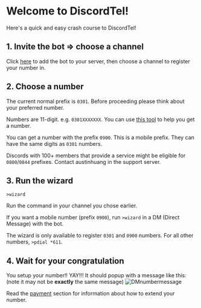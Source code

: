 # Welcome to DiscordTel!
Here's a quick and easy crash course to DiscordTel!

## 1. Invite the bot => choose a channel
Click [here](https://discordapp.com/oauth2/authorize?client_id=224662505157427200&scope=bot&permissions=84997) to add the bot to your server, then choose a channel to register your number in.

## 2. Choose a number
The current normal prefix is `0301`. Before proceeding please think about your preferred number.

Numbers are 11-digit. e.g. `0301XXXXXXX`. You can use [this tool](http://word2number.com) to help you get a number.

You can get a number with the prefix `0900`. This is a mobile prefix. They can have the same digits as `0301` numbers.

Discords with 100+ members that provide a service might be eligible for `0800`/`0844` prefixes. Contact austinhuang in the support server.

## 3. Run the wizard
`>wizard`

Run the command in your channel you chose earlier.

If you want a mobile number (prefix `0900`), run `>wizard` in a DM (Direct Message) with the bot.

The wizard is only available to register `0301` and `0900` numbers. For all other numbers, `>pdial *611`.

## 4. Wait for your congratulation
You setup your number!! YAY!!!
It should popup with a message like this: (note it may not be **exactly** the same message)
![DMnumbermessage]()

Read the [payment](http://discordtel.readthedocs.io/en/latest/Payment/) section for information about how to extend your number.
